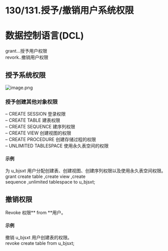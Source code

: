 # 130/131.授予/撤销用户系统权限

<a name="NflKB"></a>
# 数据控制语言(DCL)
grant...授予用户权限<br />revork..撤销用户权限
<a name="pEQbi"></a>
## 授予系统权限
![image.png](https://cdn.nlark.com/yuque/0/2019/png/349894/1561013210518-340a09fe-ccc7-4826-814e-1dad5157e4e6.png#align=left&display=inline&height=118&name=image.png&originHeight=235&originWidth=1078&size=111696&status=done&width=539)
<a name="b8D7P"></a>
### 授予创建其他对象权限
– CREATE SESSION 登录权限<br />– CREATE TABLE 建表权限<br />– CREATE SEQUENCE 建序列权限<br />– CREATE VIEW 创建视图的权限<br />– CREATE PROCEDURE 创建存储过程的权限<br />– UNLIMITED TABLESPACE 使用永久表空间的权限
<a name="gofNH"></a>
#### 示例
为 u_bjsxt 用户分配创建表、创建视图、创建序列权限以及使用永久表空间权限。<br />grant create table ,create view ,create<br />sequence ,unlimited tablespace to u_bjsxt;
<a name="HtyDp"></a>
## 撤销权限
Revoke 权限** from **用户。
<a name="8K8us"></a>
#### 示例
撤销 u_bjsxt 用户创建表的权限。<br />revoke create table from u_bjsxt;

